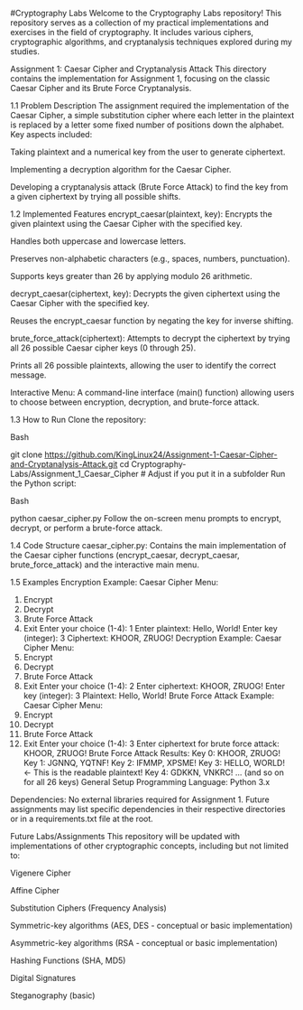 #Cryptography Labs
Welcome to the Cryptography Labs repository! This repository serves as a collection of my practical implementations and exercises in the field of cryptography. It includes various ciphers, cryptographic algorithms, and cryptanalysis techniques explored during my studies.

Assignment 1: Caesar Cipher and Cryptanalysis Attack
This directory contains the implementation for Assignment 1, focusing on the classic Caesar Cipher and its Brute Force Cryptanalysis.

1.1 Problem Description
The assignment required the implementation of the Caesar Cipher, a simple substitution cipher where each letter in the plaintext is replaced by a letter some fixed number of positions down the alphabet. Key aspects included:

Taking plaintext and a numerical key from the user to generate ciphertext.

Implementing a decryption algorithm for the Caesar Cipher.

Developing a cryptanalysis attack (Brute Force Attack) to find the key from a given ciphertext by trying all possible shifts.

1.2 Implemented Features
encrypt_caesar(plaintext, key): Encrypts the given plaintext using the Caesar Cipher with the specified key.

Handles both uppercase and lowercase letters.

Preserves non-alphabetic characters (e.g., spaces, numbers, punctuation).

Supports keys greater than 26 by applying modulo 26 arithmetic.

decrypt_caesar(ciphertext, key): Decrypts the given ciphertext using the Caesar Cipher with the specified key.

Reuses the encrypt_caesar function by negating the key for inverse shifting.

brute_force_attack(ciphertext): Attempts to decrypt the ciphertext by trying all 26 possible Caesar cipher keys (0 through 25).

Prints all 26 possible plaintexts, allowing the user to identify the correct message.

Interactive Menu: A command-line interface (main() function) allowing users to choose between encryption, decryption, and brute-force attack.

1.3 How to Run
Clone the repository:

Bash

git clone https://github.com/KingLinux24/Assignment-1-Caesar-Cipher-and-Cryptanalysis-Attack.git
cd Cryptography-Labs/Assignment_1_Caesar_Cipher # Adjust if you put it in a subfolder
Run the Python script:

Bash

python caesar_cipher.py
Follow the on-screen menu prompts to encrypt, decrypt, or perform a brute-force attack.

1.4 Code Structure
caesar_cipher.py: Contains the main implementation of the Caesar cipher functions (encrypt_caesar, decrypt_caesar, brute_force_attack) and the interactive main menu.

1.5 Examples
Encryption Example:
Caesar Cipher Menu:
1. Encrypt
2. Decrypt
3. Brute Force Attack
4. Exit
Enter your choice (1-4): 1
Enter plaintext: Hello, World!
Enter key (integer): 3
Ciphertext: KHOOR, ZRUOG!
Decryption Example:
Caesar Cipher Menu:
1. Encrypt
2. Decrypt
3. Brute Force Attack
4. Exit
Enter your choice (1-4): 2
Enter ciphertext: KHOOR, ZRUOG!
Enter key (integer): 3
Plaintext: Hello, World!
Brute Force Attack Example:
Caesar Cipher Menu:
1. Encrypt
2. Decrypt
3. Brute Force Attack
4. Exit
Enter your choice (1-4): 3
Enter ciphertext for brute force attack: KHOOR, ZRUOG!
Brute Force Attack Results:
Key 0: KHOOR, ZRUOG!
Key 1: JGNNQ, YQTNF!
Key 2: IFMMP, XPSME!
Key 3: HELLO, WORLD!  <- This is the readable plaintext!
Key 4: GDKKN, VNKRC!
... (and so on for all 26 keys)
General Setup
Programming Language: Python 3.x

Dependencies: No external libraries required for Assignment 1. Future assignments may list specific dependencies in their respective directories or in a requirements.txt file at the root.

Future Labs/Assignments
This repository will be updated with implementations of other cryptographic concepts, including but not limited to:

Vigenere Cipher

Affine Cipher

Substitution Ciphers (Frequency Analysis)

Symmetric-key algorithms (AES, DES - conceptual or basic implementation)

Asymmetric-key algorithms (RSA - conceptual or basic implementation)

Hashing Functions (SHA, MD5)

Digital Signatures

Steganography (basic)
